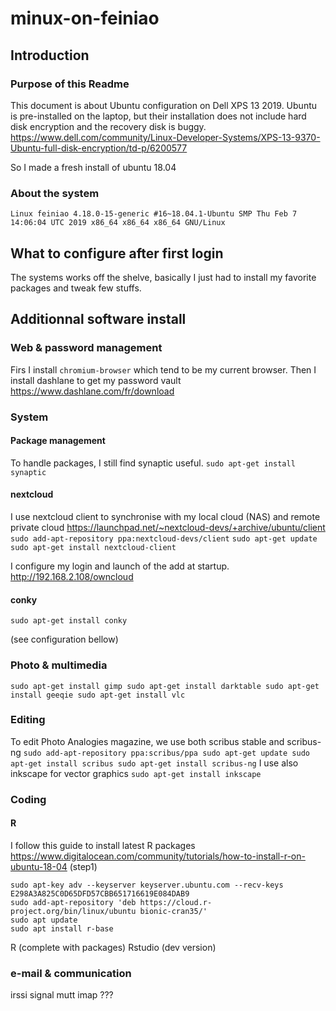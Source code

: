 # minux-on-feiniao

## Introduction
### Purpose of this Readme
This document is about Ubuntu configuration on Dell XPS 13 2019. 
Ubuntu is pre-installed on the laptop, but their installation does not include hard disk encryption and the recovery disk is buggy.
https://www.dell.com/community/Linux-Developer-Systems/XPS-13-9370-Ubuntu-full-disk-encryption/td-p/6200577

So I made a fresh install of ubuntu 18.04

### About the system
`Linux feiniao 4.18.0-15-generic #16~18.04.1-Ubuntu SMP Thu Feb 7 14:06:04 UTC 2019 x86_64 x86_64 x86_64 GNU/Linux`

## What to configure after first login
The systems works off the shelve, basically I just had to install my favorite packages and tweak few stuffs.


## Additionnal software install

### Web & password management
Firs I install `chromium-browser` which tend to be my current browser.
Then I install dashlane to get my password vault
https://www.dashlane.com/fr/download

### System

#### Package management
To handle packages, I still find synaptic useful.
`sudo apt-get install synaptic`

#### nextcloud
I use nextcloud client to synchronise with my local cloud (NAS) and remote private cloud
https://launchpad.net/~nextcloud-devs/+archive/ubuntu/client
`sudo add-apt-repository ppa:nextcloud-devs/client`
`sudo apt-get update`
`sudo apt-get install nextcloud-client`

I configure my login and launch of the add at startup.
http://192.168.2.108/owncloud

#### conky
`sudo apt-get install conky`

(see configuration bellow)

### Photo & multimedia
`
sudo apt-get install gimp
sudo apt-get install darktable
sudo apt-get install geeqie
sudo apt-get install vlc
`

### Editing
To edit Photo Analogies magazine, we use both scribus stable and scribus-ng
`
sudo add-apt-repository ppa:scribus/ppa
sudo apt-get update
sudo apt-get install scribus
sudo apt-get install scribus-ng
`
I use also inkscape for vector graphics
`
sudo apt-get install inkscape
`

### Coding

#### R

I follow this guide to install latest R packages
https://www.digitalocean.com/community/tutorials/how-to-install-r-on-ubuntu-18-04
(step1)
```
sudo apt-key adv --keyserver keyserver.ubuntu.com --recv-keys E298A3A825C0D65DFD57CBB651716619E084DAB9
sudo add-apt-repository 'deb https://cloud.r-project.org/bin/linux/ubuntu bionic-cran35/'
sudo apt update
sudo apt install r-base
```


R (complete with packages)
Rstudio (dev version)



### e-mail & communication
irssi
signal
mutt
imap ???




